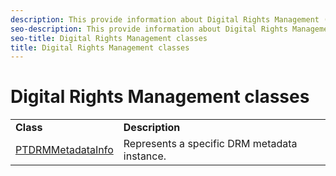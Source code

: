 ```yaml
---
description: This provide information about Digital Rights Management (DRM) activity.
seo-description: This provide information about Digital Rights Management (DRM) activity.
seo-title: Digital Rights Management classes
title: Digital Rights Management classes
---
```


# Digital Rights Management classes

<table frame="all" colsep="1" rowsep="1" id="table_u5t_mp2_2m"> 
 <tgroup cols="2" colsep="1" rowsep="1" class="FormatA"> 
  <colspec colnum="1" colname="1" colwidth="50*" /> 
  <colspec colnum="2" colname="2" colwidth="50*" /> 
  <tbody> 
   <tr rowsep="1"> 
    <td colname="1"><b>Class</b> </td> 
    <td colname="2"><b>Description</b> </td> 
   </tr> 
   <tr rowsep="0"> 
    <td colname="1"><span class="codeph"><a href="http://help.adobe.com/en_US/primetime/api/psdk/appledoc/Classes/PTDRMMetadataInfo.html" format="html" scope="external">PTDRMMetadataInfo</a></span> </td> 
    <td colname="2">Represents a specific DRM metadata instance.</td> 
   </tr> 
  </tbody> 
 </tgroup> 
</table>

